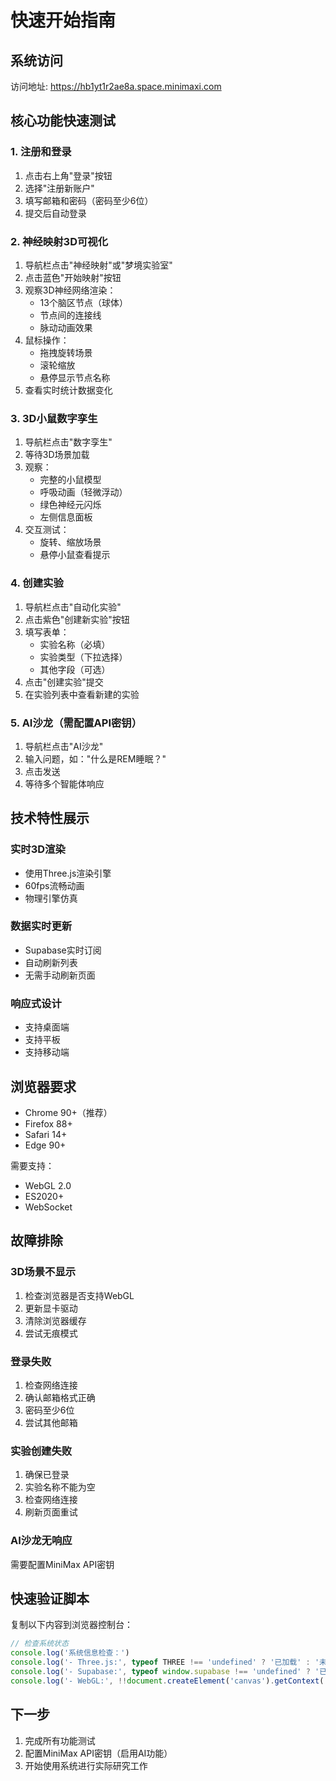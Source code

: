 # 快速开始指南

## 系统访问
访问地址: https://hb1yt1r2ae8a.space.minimaxi.com

## 核心功能快速测试

### 1. 注册和登录
1. 点击右上角"登录"按钮
2. 选择"注册新账户"
3. 填写邮箱和密码（密码至少6位）
4. 提交后自动登录

### 2. 神经映射3D可视化
1. 导航栏点击"神经映射"或"梦境实验室"
2. 点击蓝色"开始映射"按钮
3. 观察3D神经网络渲染：
   - 13个脑区节点（球体）
   - 节点间的连接线
   - 脉动动画效果
4. 鼠标操作：
   - 拖拽旋转场景
   - 滚轮缩放
   - 悬停显示节点名称
5. 查看实时统计数据变化

### 3. 3D小鼠数字孪生
1. 导航栏点击"数字孪生"
2. 等待3D场景加载
3. 观察：
   - 完整的小鼠模型
   - 呼吸动画（轻微浮动）
   - 绿色神经元闪烁
   - 左侧信息面板
4. 交互测试：
   - 旋转、缩放场景
   - 悬停小鼠查看提示

### 4. 创建实验
1. 导航栏点击"自动化实验"
2. 点击紫色"创建新实验"按钮
3. 填写表单：
   - 实验名称（必填）
   - 实验类型（下拉选择）
   - 其他字段（可选）
4. 点击"创建实验"提交
5. 在实验列表中查看新建的实验

### 5. AI沙龙（需配置API密钥）
1. 导航栏点击"AI沙龙"
2. 输入问题，如："什么是REM睡眠？"
3. 点击发送
4. 等待多个智能体响应

## 技术特性展示

### 实时3D渲染
- 使用Three.js渲染引擎
- 60fps流畅动画
- 物理引擎仿真

### 数据实时更新
- Supabase实时订阅
- 自动刷新列表
- 无需手动刷新页面

### 响应式设计
- 支持桌面端
- 支持平板
- 支持移动端

## 浏览器要求
- Chrome 90+（推荐）
- Firefox 88+
- Safari 14+
- Edge 90+

需要支持：
- WebGL 2.0
- ES2020+
- WebSocket

## 故障排除

### 3D场景不显示
1. 检查浏览器是否支持WebGL
2. 更新显卡驱动
3. 清除浏览器缓存
4. 尝试无痕模式

### 登录失败
1. 检查网络连接
2. 确认邮箱格式正确
3. 密码至少6位
4. 尝试其他邮箱

### 实验创建失败
1. 确保已登录
2. 实验名称不能为空
3. 检查网络连接
4. 刷新页面重试

### AI沙龙无响应
需要配置MiniMax API密钥

## 快速验证脚本

复制以下内容到浏览器控制台：

```javascript
// 检查系统状态
console.log('系统信息检查：')
console.log('- Three.js:', typeof THREE !== 'undefined' ? '已加载' : '未加载')
console.log('- Supabase:', typeof window.supabase !== 'undefined' ? '已初始化' : '未初始化')
console.log('- WebGL:', !!document.createElement('canvas').getContext('webgl2') ? '支持' : '不支持')
```

## 下一步
1. 完成所有功能测试
2. 配置MiniMax API密钥（启用AI功能）
3. 开始使用系统进行实际研究工作
